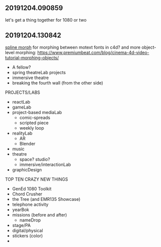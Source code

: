 
## 20191204.090859

let's get a thing together for 1080
or two

## 20191204.130842

[spline morph](https://www.youtube.com/watch?v=gyTyljJzGbQ) for morphing between motext fonts in c4d?
and more object-level morphing: https://www.premiumbeat.com/blog/cinema-4d-video-tutorial-morphing-objects/

- A fellow?
- spring theatreLab projects
- immersive theatre
- breaking the fourth wall (from the other side)

PROJECTS/LABS

- reactLab
- gameLab
- project-based mediaLab
	- comic-spreads
	- scripted piece
	- weekly loop
- realityLab
	- AR
	- Blender
- music
- theatre
	- space? studio?
	- immersive/interactionLab
- graphicDesign


TOP TEN CRAZY NEW THINGS

- GenEd 1080 Toolkit
- Chord Crusher
- the Tree (and EMR135 Showcase)
- telephone activity
- yearBok
- missions (before and after)
	- nameDrop
- stage/PA
- digital/physical
- stickers (color)
- 





